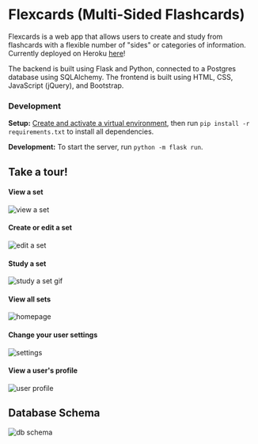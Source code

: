 # Flexcards (Multi-Sided Flashcards)
Flexcards is a web app that allows users to create and study from flashcards with a flexible number of "sides" or categories of information. Currently deployed on Heroku [here](https://flexcards.herokuapp.com/)!

The backend is built using Flask and Python, connected to a Postgres database using SQLAlchemy. The frontend is built using HTML, CSS, JavaScript (jQuery), and Bootstrap. 

### Development
**Setup:**
[Create and activate a virtual environment](https://docs.python.org/3/library/venv.html), then run `pip install -r requirements.txt` to install all dependencies.

**Development:**
To start the server, run `python -m flask run`.

## Take a tour!
#### View a set
![view a set](https://imgur.com/iZdxF50.png)
#### Create or edit a set
![edit a set](https://imgur.com/80AsJFk.png)
#### Study a set
![study a set gif](https://imgur.com/tXtJIUz.gif)
#### View all sets
![homepage](https://imgur.com/jWv5Vvp.png)
#### Change your user settings
![settings](https://imgur.com/hyQlq6j.gif)
#### View a user's profile
![user profile](https://imgur.com/znbih9s.png)

## Database Schema
![db schema](https://imgur.com/nDjeTgG.png)
